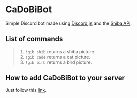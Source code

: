# CaDoBiBot

Simple Discord bot made using [Discord.js](https://discord.js.org/#/) and the [Shiba API](https://shibe.online/).

## List of commands

> 1. `!gib shib` returns a shiba picture.
> 2. `!gib cade` returns a cat picture.
> 3. `!gib birb` returns a bird picture.

## How to add CaDoBiBot to your server

Just follow this [link](https://discordapp.com/oauth2/authorize?client_id=504335182375944223&scope=bot&permissions=0).
